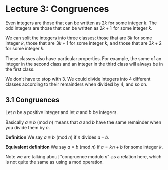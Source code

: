 # Lecture 3: Congruences

Even integers are those that can be written as $2k$ for some integer $k$. The
odd integers are those that can be written as $2k + 1$ for some integer $k$.

We can split the integers into three classes; those that are $3k$ for some
integer $k$, those that are $3k + 1$ for some integer $k$, and those that are
$3k + 2$ for some integer $k$.

These classes also have particular properties. For example, the some of an
integer in the second class and an integer in the third class will always be in
the first class.

We don't have to stop with 3. We could divide integers into 4 different classes
according to their remainders when divided by 4, and so on.

## 3.1 Congruences

Let $n$ be a positive integer and let $a$ and $b$ be integers.

Basically $a \equiv b$ (mod $n$) means that $a$ and $b$ have the same remainder
when you divide them by $n$.

**Definition** We say $a \equiv b$ (mod $n$) if $n$ divides $a - b$.

**Equivalent definition** We say $a \equiv b$ (mod $n$) if $a = kn + b$ for some
integer $k$.

Note we are talking about "congruence modulo _n_" as a relation here, which is
not quite the same as using a mod operation.

